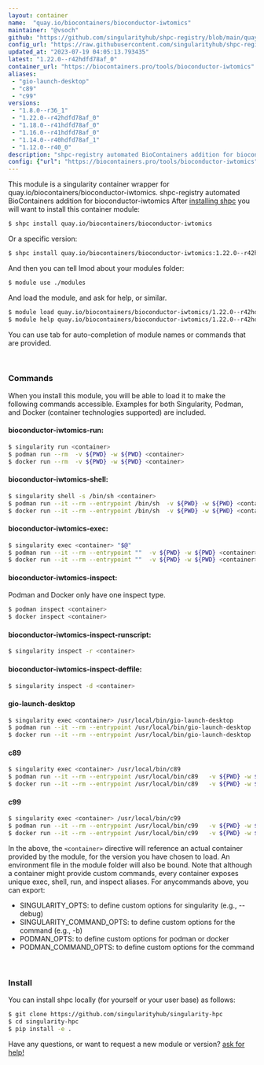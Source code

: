 ```yaml
---
layout: container
name:  "quay.io/biocontainers/bioconductor-iwtomics"
maintainer: "@vsoch"
github: "https://github.com/singularityhub/shpc-registry/blob/main/quay.io/biocontainers/bioconductor-iwtomics/container.yaml"
config_url: "https://raw.githubusercontent.com/singularityhub/shpc-registry/main/quay.io/biocontainers/bioconductor-iwtomics/container.yaml"
updated_at: "2023-07-19 04:05:13.793435"
latest: "1.22.0--r42hdfd78af_0"
container_url: "https://biocontainers.pro/tools/bioconductor-iwtomics"
aliases:
 - "gio-launch-desktop"
 - "c89"
 - "c99"
versions:
 - "1.8.0--r36_1"
 - "1.22.0--r42hdfd78af_0"
 - "1.18.0--r41hdfd78af_0"
 - "1.16.0--r41hdfd78af_0"
 - "1.14.0--r40hdfd78af_1"
 - "1.12.0--r40_0"
description: "shpc-registry automated BioContainers addition for bioconductor-iwtomics"
config: {"url": "https://biocontainers.pro/tools/bioconductor-iwtomics", "maintainer": "@vsoch", "description": "shpc-registry automated BioContainers addition for bioconductor-iwtomics", "latest": {"1.22.0--r42hdfd78af_0": "sha256:eaf8ba43533a605c87338dc1e5290d1061ccd1640e9dd4a9b0d74e7aae3e3fb7"}, "tags": {"1.8.0--r36_1": "sha256:7e1fab9c747d781a43bf259b8ec09e9e2ffc91f4d8a43d32e3fd1d50b0f59739", "1.22.0--r42hdfd78af_0": "sha256:eaf8ba43533a605c87338dc1e5290d1061ccd1640e9dd4a9b0d74e7aae3e3fb7", "1.18.0--r41hdfd78af_0": "sha256:1d48e2df0c49075c729f5b225815c2902023f71ccfdc2c4190e3969a1a3f5138", "1.16.0--r41hdfd78af_0": "sha256:4017e2ae4a97f5093cb54def5ec422c7264509070f6e0491cc18a95e3781287c", "1.14.0--r40hdfd78af_1": "sha256:c968aef3c50bd5c581cab982f09b4f0fc1ebf5298431e9558a4d0fcec14b084f", "1.12.0--r40_0": "sha256:cecd3ffd6e030286c249aa7d214ed22055f62755b48ecb0d52a3f1af45fad4ac"}, "docker": "quay.io/biocontainers/bioconductor-iwtomics", "aliases": {"gio-launch-desktop": "/usr/local/bin/gio-launch-desktop", "c89": "/usr/local/bin/c89", "c99": "/usr/local/bin/c99"}}
---
```


This module is a singularity container wrapper for quay.io/biocontainers/bioconductor-iwtomics.
shpc-registry automated BioContainers addition for bioconductor-iwtomics
After [installing shpc](#install) you will want to install this container module:


```bash
$ shpc install quay.io/biocontainers/bioconductor-iwtomics
```

Or a specific version:

```bash
$ shpc install quay.io/biocontainers/bioconductor-iwtomics:1.22.0--r42hdfd78af_0
```

And then you can tell lmod about your modules folder:

```bash
$ module use ./modules
```

And load the module, and ask for help, or similar.

```bash
$ module load quay.io/biocontainers/bioconductor-iwtomics/1.22.0--r42hdfd78af_0
$ module help quay.io/biocontainers/bioconductor-iwtomics/1.22.0--r42hdfd78af_0
```

You can use tab for auto-completion of module names or commands that are provided.

<br>

### Commands

When you install this module, you will be able to load it to make the following commands accessible.
Examples for both Singularity, Podman, and Docker (container technologies supported) are included.

#### bioconductor-iwtomics-run:

```bash
$ singularity run <container>
$ podman run --rm  -v ${PWD} -w ${PWD} <container>
$ docker run --rm  -v ${PWD} -w ${PWD} <container>
```

#### bioconductor-iwtomics-shell:

```bash
$ singularity shell -s /bin/sh <container>
$ podman run --it --rm --entrypoint /bin/sh  -v ${PWD} -w ${PWD} <container>
$ docker run --it --rm --entrypoint /bin/sh  -v ${PWD} -w ${PWD} <container>
```

#### bioconductor-iwtomics-exec:

```bash
$ singularity exec <container> "$@"
$ podman run --it --rm --entrypoint ""  -v ${PWD} -w ${PWD} <container> "$@"
$ docker run --it --rm --entrypoint ""  -v ${PWD} -w ${PWD} <container> "$@"
```

#### bioconductor-iwtomics-inspect:

Podman and Docker only have one inspect type.

```bash
$ podman inspect <container>
$ docker inspect <container>
```

#### bioconductor-iwtomics-inspect-runscript:

```bash
$ singularity inspect -r <container>
```

#### bioconductor-iwtomics-inspect-deffile:

```bash
$ singularity inspect -d <container>
```


#### gio-launch-desktop

```bash
$ singularity exec <container> /usr/local/bin/gio-launch-desktop
$ podman run --it --rm --entrypoint /usr/local/bin/gio-launch-desktop   -v ${PWD} -w ${PWD} <container> -c " $@"
$ docker run --it --rm --entrypoint /usr/local/bin/gio-launch-desktop   -v ${PWD} -w ${PWD} <container> -c " $@"
```


#### c89

```bash
$ singularity exec <container> /usr/local/bin/c89
$ podman run --it --rm --entrypoint /usr/local/bin/c89   -v ${PWD} -w ${PWD} <container> -c " $@"
$ docker run --it --rm --entrypoint /usr/local/bin/c89   -v ${PWD} -w ${PWD} <container> -c " $@"
```


#### c99

```bash
$ singularity exec <container> /usr/local/bin/c99
$ podman run --it --rm --entrypoint /usr/local/bin/c99   -v ${PWD} -w ${PWD} <container> -c " $@"
$ docker run --it --rm --entrypoint /usr/local/bin/c99   -v ${PWD} -w ${PWD} <container> -c " $@"
```



In the above, the `<container>` directive will reference an actual container provided
by the module, for the version you have chosen to load. An environment file in the
module folder will also be bound. Note that although a container
might provide custom commands, every container exposes unique exec, shell, run, and
inspect aliases. For anycommands above, you can export:

 - SINGULARITY_OPTS: to define custom options for singularity (e.g., --debug)
 - SINGULARITY_COMMAND_OPTS: to define custom options for the command (e.g., -b)
 - PODMAN_OPTS: to define custom options for podman or docker
 - PODMAN_COMMAND_OPTS: to define custom options for the command

<br>

### Install

You can install shpc locally (for yourself or your user base) as follows:

```bash
$ git clone https://github.com/singularityhub/singularity-hpc
$ cd singularity-hpc
$ pip install -e .
```

Have any questions, or want to request a new module or version? [ask for help!](https://github.com/singularityhub/singularity-hpc/issues)